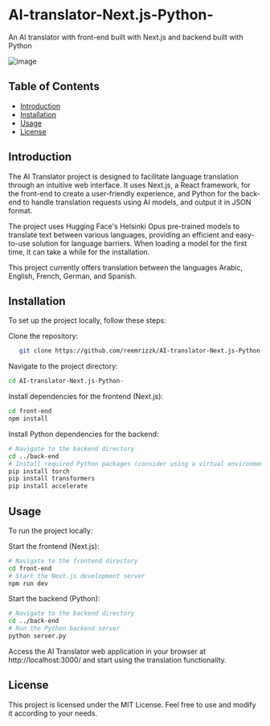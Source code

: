 # AI-translator-Next.js-Python-
An AI translator with front-end built with Next.js and backend built with Python

![image](https://github.com/reemrizzk/AI-translator-Next.js-Python-/assets/50383558/aaccb2dc-b262-490d-ba7b-380f21b397fc)

## Table of Contents
- [Introduction](#introduction)
- [Installation](#installation)
- [Usage](#usage)
- [License](#license)

## Introduction

The AI Translator project is designed to facilitate language translation through an intuitive web interface. It uses Next.js, a React framework, for the front-end to create a user-friendly experience, and Python for the back-end to handle translation requests using AI models, and output it in JSON format.

The project uses Hugging Face's Helsinki Opus pre-trained models to translate text between various languages, providing an efficient and easy-to-use solution for language barriers. When loading a model for the first time, it can take a while for the installation.

This project currently offers translation between the languages Arabic, English, French, German, and Spanish.

## Installation

To set up the project locally, follow these steps:

Clone the repository:
```bash
   git clone https://github.com/reemrizzk/AI-translator-Next.js-Python-.git
```

Navigate to the project directory:
```bash
cd AI-translator-Next.js-Python-
```

Install dependencies for the frontend (Next.js):
```bash
cd front-end
npm install
```

Install Python dependencies for the backend:
```bash
# Navigate to the backend directory
cd ../back-end
# Install required Python packages (consider using a virtual environment)
pip install torch
pip install transformers
pip install accelerate
```

## Usage
To run the project locally:

Start the frontend (Next.js):
```bash
# Navigate to the frontend directory
cd front-end
# Start the Next.js development server
npm run dev
```

Start the backend (Python):
```bash
# Navigate to the backend directory
cd ../back-end
# Run the Python backend server
python server.py
```

Access the AI Translator web application in your browser at http://localhost:3000/ and start using the translation functionality.


## License
This project is licensed under the MIT License. Feel free to use and modify it according to your needs.

